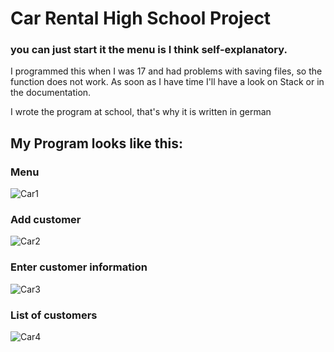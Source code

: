 # Car Rental High School Project

### you can just start it the menu is I think self-explanatory. 
I programmed this when I was 17 and had problems with saving files, so the function does not work.
As soon as I have time I'll have a look on Stack or in the documentation.

I wrote the program at school, that's why it is written in german

## My Program looks like this:

### Menu
![Car1](https://user-images.githubusercontent.com/94187749/196260772-1e0c9c9d-7144-4625-880e-23555496f9f6.png)
### Add customer
![Car2](https://user-images.githubusercontent.com/94187749/196260854-a8466f1e-d036-4736-946b-ee91b84f070b.png)
### Enter customer information
![Car3](https://user-images.githubusercontent.com/94187749/196260920-1f99d24b-3946-4ddc-afeb-a3a0e54a2a00.png)
### List of customers
![Car4](https://user-images.githubusercontent.com/94187749/196261124-0d8a1b88-7b53-4134-814b-821b7b8204f2.png)
